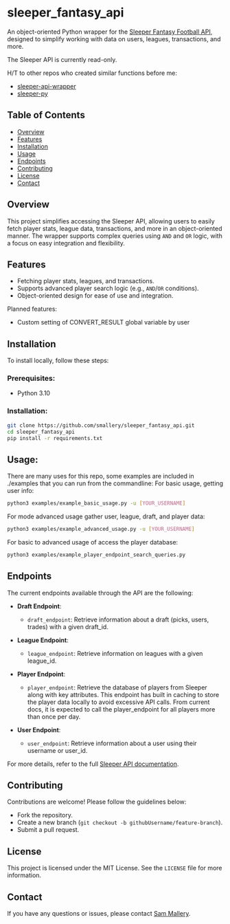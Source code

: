 # sleeper_fantasy_api

An object-oriented Python wrapper for the [Sleeper Fantasy Football API](https://docs.sleeper.com/), designed to simplify working with data on users, leagues, transactions, and more.

The Sleeper API is currently read-only.

H/T to other repos who created similar functions before me:
- [sleeper-api-wrapper](https://github.com/dtsong/sleeper-api-wrapper)
- [sleeper-py](https://github.com/AdamCurtisVT/sleeper-py)

## Table of Contents
- [Overview](#overview)
- [Features](#features)
- [Installation](#installation)
- [Usage](#usage)
- [Endpoints](#endpoints)
- [Contributing](#contributing)
- [License](#license)
- [Contact](#contact)

## Overview
This project simplifies accessing the Sleeper API, allowing users to easily fetch player stats, league data, transactions, and more in an object-oriented manner. The wrapper supports complex queries using `AND` and `OR` logic, with a focus on easy integration and flexibility.

## Features
- Fetching player stats, leagues, and transactions.
- Supports advanced player search logic (e.g., `AND`/`OR` conditions).
- Object-oriented design for ease of use and integration.
  
Planned features:
- Custom setting of CONVERT_RESULT global variable by user

## Installation
To install locally, follow these steps:

### Prerequisites:
- Python 3.10

### Installation:
```bash
git clone https://github.com/smallery/sleeper_fantasy_api.git
cd sleeper_fantasy_api
pip install -r requirements.txt
```

## Usage:
There are many uses for this repo, some examples are included in ./examples that you can run from the commandline:
For basic usage, getting user info:
```bash
python3 examples/example_basic_usage.py -u [YOUR_USERNAME]
```
For mode advanced usage gather user, league, draft, and player data:
```bash
python3 examples/example_advanced_usage.py -u [YOUR_USERNAME]
```
For basic to advanced usage of access the player database:
```bash
python3 examples/example_player_endpoint_search_queries.py
```

## Endpoints
The current endpoints available through the API are the following:

- **Draft Endpoint**:
  - `draft_endpoint`: Retrieve information about a draft (picks, users, trades) with a given draft_id.

- **League Endpoint**:
  - `league_endpoint`: Retrieve information on leagues with a given league_id.
  
- **Player Endpoint**:
  - `player_endpoint`: Retrieve the database of players from Sleeper along with key attributes.
  This endpoint has built in caching to store the player data locally to avoid excessive API calls.
  From current docs, it is expected to call the player_endpoint for all players more than once per day.
  
- **User Endpoint**:
  - `user_endpoint`: Retrieve information about a user using their username or user_id.

For more details, refer to the full [Sleeper API documentation](https://docs.sleeper.com/#introduction).

## Contributing
Contributions are welcome! Please follow the guidelines below:
- Fork the repository.
- Create a new branch (`git checkout -b githubUsername/feature-branch`).
- Submit a pull request.

## License
This project is licensed under the MIT License. See the `LICENSE` file for more information.

## Contact
If you have any questions or issues, please contact [Sam Mallery](mailto:sleeperfantasyapi@gmail.com).
